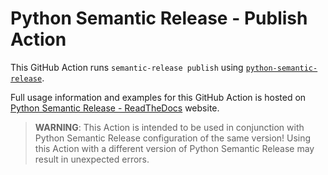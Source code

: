 # Python Semantic Release - Publish Action

This GitHub Action runs `semantic-release publish` using
[`python-semantic-release`](https://pypi.org/project/python-semantic-release/).

Full usage information and examples for this GitHub Action is hosted on
[Python Semantic Release - ReadTheDocs](https://python-semantic-release.readthedocs.io/en/latest/automatic-releases/github-actions.html)
website.

> **WARNING**: This Action is intended to be used in conjunction with Python
> Semantic Release configuration of the same version! Using this Action with
> a different version of Python Semantic Release may result in unexpected errors.
